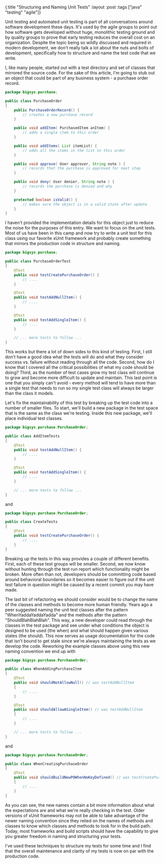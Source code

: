 {:title "Structuring and Naming Unit Tests"
 :layout :post
 :tags ["java" "testing" "agile"]}

Unit testing and automated unit testing is part of all conversations around
software development these days. It's used by the agile groups to point out how
software gets developed without huge, monolithic testing ground and by quality
groups to prove that early testing reduces the overall cost on an organization.
Despite the topic being so wildly discussed and required in modern development,
we don't really talk a lot about the nuts and bolts of development, specifically
how to structure and name the test code that we write.

I, like many people, started out with a test directory and set of classes that mirrored
the source code. For the sake of this article, I'm going to stub out an object that
could be part of any business system - a purchase order record.

```java
package bigsys.purchase;

public class PurchaseOrder
{
    public PurchaseOrderRecord() {
        // creates a new purchase record
    }

    public void addItem( PurchasedItem anItem) {
        // adds a single item to this order
    }

    public void addItems( List itemList) {
        // adds all the items in the list to this order
    }

    public void approve( User approver, String note ) {
        // records that the purchase is approved for next step
    }

    public void deny( User denier, String note ) {
        // records the purchase is denied and why
    }

    protected boolean isValid() {
        // makes sure the object is in a valid state after update
    }
}
```

I haven't provided the implementation details for this object just to reduce
the noise for the purposes of this entry. We want to focus on the unit tests.
Most of us have been in this camp and now try to write a unit test for this
class using our favorite xUnit framework and probably create something that
mirrors the production code in structure and naming.

```java
package bigsys.purchase;

public class PurchaseOrderTest
{
    @Test
    public void testCreatePurchaseOrder() {
        // ....
    }

    @Test
    public void testAddNullItem() {
        // ....
    }

    @Test
    public void testAddSingleItem() {
        // ....
    }

    // ... more tests to follow ...
}
```

This works but there a lot of down sides to this kind of testing. First, I still
don't have a good idea what the tests will do and what they consider success vs.
failure without reading through all the code. Second, how do I know that I covered
all the critical possibilities of what my code should be doing? Third, as the
number of test cases grow my test class will continue to grow and become more
difficult to update and maintain. This last point is one that you simply can't
avoid - every method will tend to have more than a single test that needs to run so
my single test class will always be larger than the class it models.

Let's fix the maintainability of this test by breaking up the test code into a
number of smaller files. To start, we'll build a new package in the test space that
is the same as the class we're testing. Inside this new package, we'll place
individual test classes.

```java
package bigsys.purchase.PurchaseOrder;

public class AddItemTests
{
    @Test
    public void testAddNullItem() {
        // ....
    }

    @Test
    public void testAddSingleItem() {
        // ....
    }

    // ... more tests to follow ...
}
```

and

```java
package bigsys.purchase.PurchaseOrder;

public class CreateTests
{
    @Test
    public void testCreatePurchaseOrder() {
        // ....
    }
}
```

Breaking up the tests in this way provides a couple of different benefits.
First, each of these test groups will be smaller. Second, we now know without
hunting through the test run report which functionality might be broken. More
often than not, developers should be committing code based around behavioral
boundaries so it becomes easier to figure out if the unit test failure in
question might be caused by a recent commit you may have made.

The last bit of refactoring we should consider would be to change the name of
the classes and methods to become more human friendly. Years ago a peer suggested
naming the unit test classes after the pattern "WhenYaddaYaddaYadda" and the
methods after the pattern "ShouldBlahBlahBlah". This way, a new developer could
read through the classes in the test package and see under what conditions the
object is designed to be used (the when) and what should happen given various
states (the should). This now serves as usage documentation for the code that
isn't bound to get stale since we're always maintaining the tests as we develop
the code. Reworking the example classes above using this new naming convention
we end up with

```java
package bigsys.purchase.PurchaseOrder;

public class WhenAddingPurchaseItem
{
    @Test
    public void shouldNotAllowNull() // was testAddNullItem
    {
        // ....
    }

    @Test
    public void shouldAllowASingleItem() // was testAddNullItem
    {
        // ....
    }

    // ... more tests to follow ...
}
```

and

```java
package bigsys.purchase.PurchaseOrder;

public class WhenCreatingPurchaseOrder
{
    @Test
    public void shouldBuildNewPOWhenNoKeyDefined() // was testCreatePurchaseOrder
    {
        // ....
    }
}
```

As you can see, the new names contain a bit more information about what the
expectations are and what we're really checking in the test. Older versions of xUnit
frameworks may not be able to take advantage of the newer naming convention since they
relied on the names of methods and classes to know which classes and methods to look
for in the build path. Today, most frameworks and build scripts should have the
capability to give you greater freedom in naming and structuring your tests.

I've used these techniques to structure my tests for some time and I find that the
overall maintenance and clarity of my tests is now on par with the production code.
